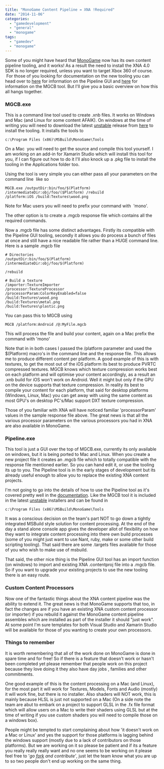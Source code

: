 ```yaml
---
title: "MonoGame Content Pipeline = XNA !Required"
date: "2014-11-06"
categories: 
  - "gamedevelopment"
  - "general"
  - "monogame"
tags: 
  - "gamedev"
  - "monogame"
---
```


Some of you might have heard that [MonoGame](http://monogame.net) now has its own content pipeline tooling, and it works! As a result the need to install the XNA 4.0 SDK is no longer required, unless you want to target Xbox 360 of course.  For those of you looking for documentation on the new tooling you can head over to [here](http://www.monogame.net/documentation/?page=Pipeline) for information on the Pipeline GUI and [here](http://www.monogame.net/documentation/?page=MGCB) for information on the MGCB tool. But I'll give you a basic overview on how this all hangs together.

### MGCB.exe

This is a command line tool used to create .xnb files. It works on Windows and Mac (and Linux for some content AFAIK). On windows at the time of writing you will need to download the latest [unstable](http://teamcity.monogame.net/viewLog.html?buildTypeId=MonoGame_DevelopWin&buildId=lastSuccessful&tab=artifacts&buildBranch=%3Cdefault%3E&guest=1#!ossgocr) release from [here](http://teamcity.monogame.net/viewLog.html?buildTypeId=MonoGame_DevelopWin&buildId=lastSuccessful&tab=artifacts&buildBranch=%3Cdefault%3E&guest=1#!ossgocr) to install the tooling. It installs the tools to

```
c:\Program Files (x86)\MSBuild\MonoGame\Tools
```

On a Mac  you will need to get the source and compile this tool yourself. I am working on an add-in for Xamarin Studio which will install this tool for you, if I can figure out how to do it I'll also knock up a .pkg file to install the tooling in the Applications folder too.

Using the tool is very simple you can either pass all your parameters on the command line  like so

```
MGCB.exe /outputDir:bin/foo/$(Platform) /intermediateDir:obj/foo/($Platform) /rebuild /platform:iOS /build:Textures\wood.png
```

Note for Mac users you will need to prefix your command with  'mono'.

The other option is to create a .mgcb response file which contains all the required commands.

Now a .mgcb file has some distinct advantages. Firstly its compatible with the Pipeline GUI tooling, secondly it allows you do process a bunch of files at once and still have a nice readable file rather than a HUGE command line. Here is a sample .mgcb file

```
# Directories
/outputDir:bin/foo/$(Platform) 
/intermediateDir:obj/foo/$(Platform) 

/rebuild

# Build a texture
/importer:TextureImporter
/processor:TextureProcessor
/processorParam:ColorKeyEnabled=false
/build:Textures\wood.png
/build:Textures\metal.png
/build:Textures\plastic.png
```

You can pass this to MGCB using

```
MGCB /platform:Android /@:MyFile.mgcb
```

This will process the file and build your content, again on a Mac prefix the command with 'mono'

Note that in in both cases I passed the /platform parameter and used the $(Platform) macro's in the command line and the response file. This allows me to produce different content per platform. A good example of this is with textures, to get the most out of the iOS platform its best to produce PVRTC compressed textures. MGCB knows which texture compression works best on each platform and will optimise your content accordingly, as a result an .xnb build for iOS won't work on Android. Well it might but only if the GPU on the device supports that texture compression. In reality its best to compile your content for each platform, that said for desktop platforms (Windows, Linux, Mac) you can get away with using the same content as most GPU's on desktop PC's/Mac support DXT texture compression.

Those of you familiar with XNA will have noticed familiar 'processorParam' values in the sample response file above. The great news is that all the various processor parameters on the various processors you had in XNA are also available in MonoGame.

### Pipeline.exe

This tool is just a GUI over the top of MGCB.exe, currently its only available on windows, but it is being ported to Mac and Linux. When you create a new project file it creates an .mgcb file which to totally compatible with the response file mentioned earlier. So you can hand edit it, or use the tooling its up to you. The Pipeline tool is in the early stages of development but its already useful enough to allow you to replace the existing XNA content projects.

I'm not going to go into the details of how to use the Pipeline tool as it's covered pretty well in the [documentation](http://www.monogame.net/documentation/?page=Pipeline). Like the MGCB tool it is included in the latest [unstable](http://teamcity.monogame.net/viewLog.html?buildTypeId=MonoGame_DevelopWin&buildId=lastSuccessful&tab=artifacts&buildBranch=%3Cdefault%3E&guest=1#!ossgocr) installers and can be found in

```
c:\Program Files (x86)\MSBuild\MonoGame\Tools
```

It was a conscious decision on the team's part NOT to go down a tightly integrated MSBuild style solution for content processing. At the end of the day a stand alone console app gives the developer allot of flexibility on how they want to integrate content processing into there own build processes (some of you might just want to use Nant, ruby, make or some other build scripting tooling). That said there are some .targets files available for those of you who wish to make use of msbuild.

That said, the other nice thing is the Pipeline GUI tool has an import function (on windows) to import and existing XNA .contentproj file into a .mgcb file. So if you want to upgrade your existing projects to use the new tooling there is an easy route.

### Custom Content Processors

Now one of the fantastic things about the XNA content pipeline was the ability to extend it. The great news is that MonoGame supports that too, in fact the changes are if you have an existing XNA custom content processor (or importer) if you rebuild it against the MonoGame content pipeline assembles which are installed as part of the installer it should "just work". At some point I'm sure templates for both Visual Studio and Xamarin Studio will be available for those of you wanting to create your own processors.

### Things to remember

It is worth remembering that all of the work done on MonoGame is done in spare time and for free! So if there is a feature that doesn't work or hasn't been completed yet please remember that people work on this project because they love doing it they also have day jobs , families and other commitments.

One good example of this is the content processing on a Mac (and Linux), for the most part it will work for Textures, Models, Fonts and Audio (mostly) it will work fine, but there is no installer. Also shaders will NOT work, this is mainly because HLSL is just not supported on a Mac (On a side note the team are abut to embark on a project to support GLSL in the .fx file format which will allow users on a Mac to write their shaders using GLSL but at the time of writing if you use custom shaders you will need to compile those on a windows box).

People might be tempted to start complaining about how 'it doesn't work on a Mac or Linux' and yes the support for those platforms is lagging behind the windows support (mostly due to a lack of contributors on those platforms). But we are working on it so please be patient and if its a feature you really really really want and no one seems to be working on it please feel free to '_go [fork](https://github.com/mono/MonoGame/fork) and contribute'_, just let the team know what you are up to so two people don't end up working on the same thing.
